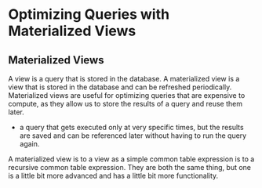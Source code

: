 # Optimizing Queries with Materialized Views

## Materialized Views

A view is a query that is stored in the database. A materialized view is a view that is stored in the database and can be refreshed periodically. Materialized views are useful for optimizing queries that are expensive to compute, as they allow us to store the results of a query and reuse them later.

- a query that gets executed only at very specific times, but the results are saved and can be referenced later without having to run the query again.

A materialized view is to a view as a simple common table expression is to a recursive common table expression. They are both the same thing, but one is a little bit more advanced and has a little bit more functionality.
